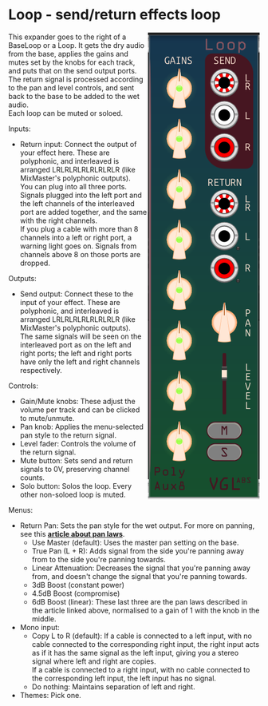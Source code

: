 # Loop - send/return effects loop

<img src="Loop.png" align="right">

This expander goes to the right of a BaseLoop or a Loop. It gets the dry audio from the base, applies the gains and mutes set by the knobs for each track, and puts that on the send output ports.  
The return signal is processed according to the pan and level controls, and sent back to the base to be added to the wet audio.  
Each loop can be muted or soloed.

Inputs:
- Return input: Connect the output of your effect here. These are polyphonic, and interleaved is arranged LRLRLRLRLRLRLRLR (like MixMaster's polyphonic outputs).  
You can plug into all three ports. Signals plugged into the left port and the left channels of the interleaved port are added together, and the same with the right channels.  
If you plug a cable with more than 8 channels into a left or right port, a warning light goes on. Signals from channels above 8 on those ports are dropped.

Outputs:
- Send output: Connect these to the input of your effect. These are polyphonic, and interleaved is arranged LRLRLRLRLRLRLRLR (like MixMaster's polyphonic outputs).  
The same signals will be seen on the interleaved port as on the left and right ports; the left and right ports have only the left and right channels respectively.

Controls:
- Gain/Mute knobs: These adjust the volume per track and can be clicked to mute/unmute.
- Pan knob: Applies the menu-selected pan style to the return signal.
- Level fader: Controls the volume of the return signal.
- Mute button: Sets send and return signals to 0V, preserving channel counts.
- Solo button: Solos the loop. Every other non-soloed loop is muted.

Menus:
- Return Pan: Sets the pan style for the wet output. For more on panning, see this **[article about pan laws](https://www.cs.cmu.edu/~music/icm-online/readings/panlaws/panlaws.pdf)**.
	- Use Master (default): Uses the master pan setting on the base.
	- True Pan (L + R): Adds signal from the side you're panning away from to the side you're panning towards.  
	- Linear Attenuation: Decreases the signal that you're panning away from, and doesn't change the signal that you're panning towards.
	- 3dB Boost (constant power)
	- 4.5dB Boost (compromise)
	- 6dB Boost (linear): These last three are the pan laws described in the article linked above, normalised to a gain of 1 with the knob in the middle.
- Mono input: 
	- Copy L to R (default): If a cable is connected to a left input, with no cable connected to the corresponding right input, the right input acts as if it has the same signal as the left input,
	giving you a stereo signal where left and right are copies.  
If a cable is connected to a right input, with no cable connected to the corresponding left input, the left input has no signal.
	- Do nothing: Maintains separation of left and right.
- Themes: Pick one.



